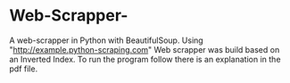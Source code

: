 # Web-Scrapper-
A web-scrapper in Python with BeautifulSoup.
Using "http://example.python-scraping.com"
Web scrapper was build based on an Inverted Index.
To run the program follow there is an explanation in the pdf file.
